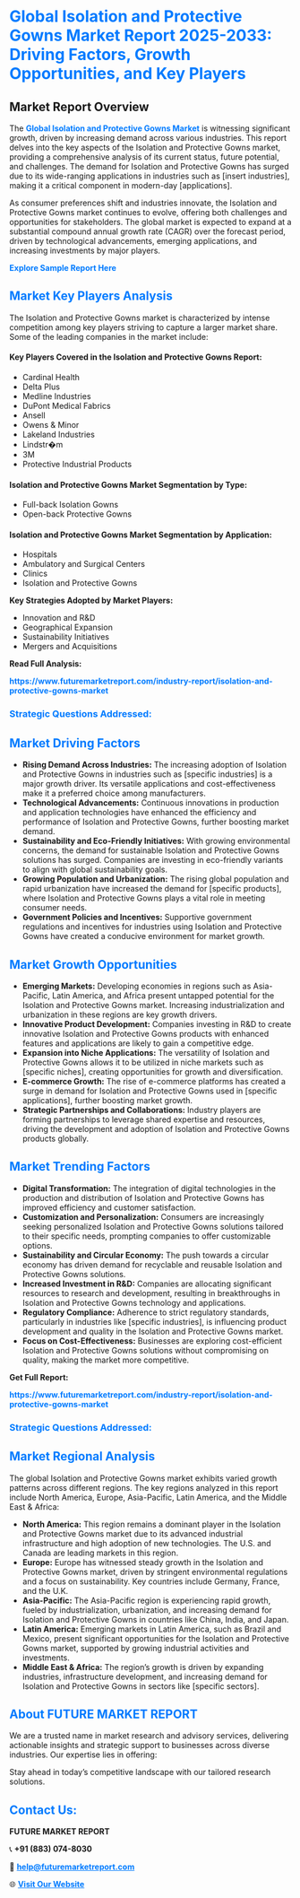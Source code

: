 <h1 style="color: #007BFF;">Global Isolation and Protective Gowns Market Report 2025-2033: Driving Factors, Growth Opportunities, and Key Players</h1>

<section id="overview">
<h2>Market Report Overview</h2>
<p>The <a href="https://www.futuremarketreport.com/industry-report/isolation-and-protective-gowns-market" style="color: #007BFF; text-decoration: none;"><strong>Global Isolation and Protective Gowns Market</strong></a> is witnessing significant growth, driven by increasing demand across various industries. This report delves into the key aspects of the Isolation and Protective Gowns market, providing a comprehensive analysis of its current status, future potential, and challenges. The demand for Isolation and Protective Gowns has surged due to its wide-ranging applications in industries such as [insert industries], making it a critical component in modern-day [applications].</p>
<p>As consumer preferences shift and industries innovate, the Isolation and Protective Gowns market continues to evolve, offering both challenges and opportunities for stakeholders. The global market is expected to expand at a substantial compound annual growth rate (CAGR) over the forecast period, driven by technological advancements, emerging applications, and increasing investments by major players.</p>
</section>

<section id="overview">
<p><a href="https://www.futuremarketreport.com/request-sample/reportId=124876" style="color: #007BFF; text-decoration: none;"><strong>Explore Sample Report Here</strong></a></p>
</section>

<section id="key-players">
<h2 style="color: #007BFF;">Market Key Players Analysis</h2>
<p>The Isolation and Protective Gowns market is characterized by intense competition among key players striving to capture a larger market share. Some of the leading companies in the market include:</p>
<h4>Key Players Covered in the Isolation and Protective Gowns Report:</h4>
<ul><li>Cardinal Health</li><li>Delta Plus</li><li>Medline Industries</li><li>DuPont Medical Fabrics</li><li>Ansell</li><li>Owens &amp; Minor</li><li>Lakeland Industries</li><li>Lindstr�m</li><li>3M</li><li>Protective Industrial Products</li></ul>
<h4>Isolation and Protective Gowns Market Segmentation by Type:</h4>
<ul><li>Full-back Isolation Gowns</li><li>Open-back Protective Gowns</li></ul>

<h4>Isolation and Protective Gowns Market Segmentation by Application:</h4>
<ul><li>Hospitals</li><li>Ambulatory and Surgical Centers</li><li>Clinics</li><li>Isolation and Protective Gowns</li></ul>
<p><strong>Key Strategies Adopted by Market Players:</strong></p>
<ul>
<li>Innovation and R&D</li>
<li>Geographical Expansion</li>
<li>Sustainability Initiatives</li>
<li>Mergers and Acquisitions</li>
</ul>
</section>

<section>
<p><strong>Read Full Analysis: </strong></p><a href="https://www.futuremarketreport.com/industry-report/isolation-and-protective-gowns-market" style="color: #007BFF; text-decoration: none;"><strong>https://www.futuremarketreport.com/industry-report/isolation-and-protective-gowns-market</strong></a>
<h3 style="color: #007BFF;">Strategic Questions Addressed:</h3>
</section>

<section id="driving-factors">
<h2 style="color: #007BFF;">Market Driving Factors</h2>
<ul>
<li><strong>Rising Demand Across Industries:</strong> The increasing adoption of Isolation and Protective Gowns in industries such as [specific industries] is a major growth driver. Its versatile applications and cost-effectiveness make it a preferred choice among manufacturers.</li>
<li><strong>Technological Advancements:</strong> Continuous innovations in production and application technologies have enhanced the efficiency and performance of Isolation and Protective Gowns, further boosting market demand.</li>
<li><strong>Sustainability and Eco-Friendly Initiatives:</strong> With growing environmental concerns, the demand for sustainable Isolation and Protective Gowns solutions has surged. Companies are investing in eco-friendly variants to align with global sustainability goals.</li>
<li><strong>Growing Population and Urbanization:</strong> The rising global population and rapid urbanization have increased the demand for [specific products], where Isolation and Protective Gowns plays a vital role in meeting consumer needs.</li>
<li><strong>Government Policies and Incentives:</strong> Supportive government regulations and incentives for industries using Isolation and Protective Gowns have created a conducive environment for market growth.</li>
</ul>
</section>

<section id="growth-opportunities">
<h2 style="color: #007BFF;">Market Growth Opportunities</h2>
<ul>
<li><strong>Emerging Markets:</strong> Developing economies in regions such as Asia-Pacific, Latin America, and Africa present untapped potential for the Isolation and Protective Gowns market. Increasing industrialization and urbanization in these regions are key growth drivers.</li>
<li><strong>Innovative Product Development:</strong> Companies investing in R&D to create innovative Isolation and Protective Gowns products with enhanced features and applications are likely to gain a competitive edge.</li>
<li><strong>Expansion into Niche Applications:</strong> The versatility of Isolation and Protective Gowns allows it to be utilized in niche markets such as [specific niches], creating opportunities for growth and diversification.</li>
<li><strong>E-commerce Growth:</strong> The rise of e-commerce platforms has created a surge in demand for Isolation and Protective Gowns used in [specific applications], further boosting market growth.</li>
<li><strong>Strategic Partnerships and Collaborations:</strong> Industry players are forming partnerships to leverage shared expertise and resources, driving the development and adoption of Isolation and Protective Gowns products globally.</li>
</ul>
</section>

<section id="trending-factors">
<h2 style="color: #007BFF;">Market Trending Factors</h2>
<ul>
<li><strong>Digital Transformation:</strong> The integration of digital technologies in the production and distribution of Isolation and Protective Gowns has improved efficiency and customer satisfaction.</li>
<li><strong>Customization and Personalization:</strong> Consumers are increasingly seeking personalized Isolation and Protective Gowns solutions tailored to their specific needs, prompting companies to offer customizable options.</li>
<li><strong>Sustainability and Circular Economy:</strong> The push towards a circular economy has driven demand for recyclable and reusable Isolation and Protective Gowns solutions.</li>
<li><strong>Increased Investment in R&D:</strong> Companies are allocating significant resources to research and development, resulting in breakthroughs in Isolation and Protective Gowns technology and applications.</li>
<li><strong>Regulatory Compliance:</strong> Adherence to strict regulatory standards, particularly in industries like [specific industries], is influencing product development and quality in the Isolation and Protective Gowns market.</li>
<li><strong>Focus on Cost-Effectiveness:</strong> Businesses are exploring cost-efficient Isolation and Protective Gowns solutions without compromising on quality, making the market more competitive.</li>
</ul>
</section>

<section>
<p><strong>Get Full Report: </strong></p><a href="https://www.futuremarketreport.com/industry-report/isolation-and-protective-gowns-market" style="color: #007BFF; text-decoration: none;"><strong>https://www.futuremarketreport.com/industry-report/isolation-and-protective-gowns-market</strong></a>
<h3 style="color: #007BFF;">Strategic Questions Addressed:</h3>
</section>


<section id="regional-analysis">
<h2 style="color: #007BFF;">Market Regional Analysis</h2>
<p>The global Isolation and Protective Gowns market exhibits varied growth patterns across different regions. The key regions analyzed in this report include North America, Europe, Asia-Pacific, Latin America, and the Middle East & Africa:</p>
<ul>
<li><strong>North America:</strong> This region remains a dominant player in the Isolation and Protective Gowns market due to its advanced industrial infrastructure and high adoption of new technologies. The U.S. and Canada are leading markets in this region.</li>
<li><strong>Europe:</strong> Europe has witnessed steady growth in the Isolation and Protective Gowns market, driven by stringent environmental regulations and a focus on sustainability. Key countries include Germany, France, and the U.K.</li>
<li><strong>Asia-Pacific:</strong> The Asia-Pacific region is experiencing rapid growth, fueled by industrialization, urbanization, and increasing demand for Isolation and Protective Gowns in countries like China, India, and Japan.</li>
<li><strong>Latin America:</strong> Emerging markets in Latin America, such as Brazil and Mexico, present significant opportunities for the Isolation and Protective Gowns market, supported by growing industrial activities and investments.</li>
<li><strong>Middle East & Africa:</strong> The region’s growth is driven by expanding industries, infrastructure development, and increasing demand for Isolation and Protective Gowns in sectors like [specific sectors].</li>
</ul>
</section>

<footer>
<h2 style="color: #007BFF;">About FUTURE MARKET REPORT</h2>
<p>We are a trusted name in market research and advisory services, delivering actionable insights and strategic support to businesses across diverse industries. Our expertise lies in offering:</p>

<p>Stay ahead in today’s competitive landscape with our tailored research solutions.</p>

<h2 style="color: #007BFF;">Contact Us:</h2>
<p><strong>FUTURE MARKET REPORT</strong></p>
<p>📞 <strong>+91 (883) 074-8030</strong></p>
<p>📧 <strong><a href="mailto:help@futuremarketreport.com" style="color: #007BFF;">help@futuremarketreport.com</a></strong></p>
<p>🌐 <strong><a href="https://www.futuremarketreport.com/" style="color: #007BFF;">Visit Our Website</a></strong></p>
</footer>
